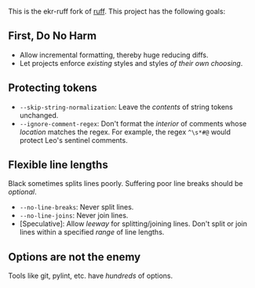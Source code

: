 This is the ekr-ruff fork of [ruff](https://github.com/rust-lang/rust). This project has the following goals:

## First, Do No Harm

- Allow incremental formatting, thereby huge reducing diffs.
- Let projects enforce *existing* styles and styles *of their own choosing*.

## Protecting tokens

- `--skip-string-normalization`: Leave the *contents* of string tokens unchanged.
- `--ignore-comment-regex`:
  Don't format the *interior* of comments whose *location* matches the regex.
  For example, the regex `^\s*#@` would protect Leo's sentinel comments.

## Flexible line lengths

Black sometimes splits lines poorly. Suffering poor line breaks should be *optional*.

- `--no-line-breaks`: Never split lines.
- `--no-line-joins`: Never join lines.
- [Speculative]: Allow *leeway* for splitting/joining lines.
  Don't split or join lines within a specified *range* of line lengths.

## Options are not the enemy

Tools like git, pylint, etc. have *hundreds* of options.